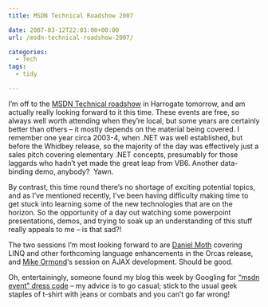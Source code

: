 ```yaml
---
title: MSDN Technical Roadshow 2007

date: 2007-03-12T22:03:00+00:00
url: /msdn-technical-roadshow-2007/

categories:
  - Tech
tags:
  - tidy

---
```

<!--kg-card-begin: html-->

I’m off to the [MSDN Technical roadshow][1] in Harrogate tomorrow, and am actually really looking forward to it this time. These events are free, so always well worth attending when they’re local, but some years are certainly better than others &#8211; it mostly depends on the material being covered. I remember one year circa 2003-4, when .NET was well established, but before the Whidbey release, so the majority of the day was effectively just a sales pitch covering elementary .NET concepts, presumably for those laggards who hadn’t yet made the great leap from VB6. Another data-binding demo, anybody?&nbsp; Yawn.

By contrast, this time round there’s no shortage of exciting potential topics, and as I’ve mentioned recently, I’ve been having difficulty making time to get stuck into learning some of the new technologies that are on the horizon. So the opportunity of a day out watching some powerpoint presentations, demos, and trying to soak up an understanding of this stuff really appeals to me &#8211; is that sad?!

The two sessions I’m most looking forward to are [Daniel Moth][2] covering LINQ and other forthcoming language enhancements in the Orcas release, and [Mike Ormond][3]&#8216;s session on AJAX development. Should be good.

Oh, entertainingly, someone found my blog this week by Googling for [&#8220;msdn event&#8221; dress code][4] &#8211; my advice is to go casual; stick to the usual geek staples of t-shirt with jeans or combats and you can’t go far wrong!

<!--kg-card-end: html-->

 [1]: http://www.microsoft.com/uk/techroadshow2007/msdn/default.mspx
 [2]: http://www.danielmoth.com/Blog/
 [3]: http://blogs.msdn.com/mikeormond/default.aspx
 [4]: http://www.google.com/search?q=%22msdn+event%22+dress+code&